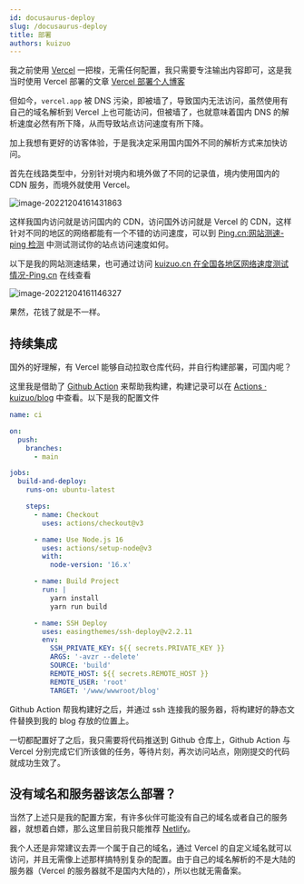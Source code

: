 ```yaml
---
id: docusaurus-deploy
slug: /docusaurus-deploy
title: 部署
authors: kuizuo
---
```


我之前使用 [Vercel](https://vercel.com) 一把梭，无需任何配置，我只需要专注输出内容即可，这是我当时使用 Vercel 部署的文章 [Vercel 部署个人博客](/blog/vercel-deploy-blog)

但如今，`vercel.app` 被 DNS 污染，即被墙了，导致国内无法访问，虽然使用有自己的域名解析到 Vercel 上也可能访问，但被墙了，也就意味着国内 DNS 的解析速度必然有所下降，从而导致站点访问速度有所下降。

加上我想有更好的访客体验，于是我决定采用国内国外不同的解析方式来加快访问。

首先在线路类型中，分别针对境内和境外做了不同的记录值，境内使用国内的 CDN 服务，而境外就使用 Vercel。

![image-20221204161431863](https://img.kuizuo.cn/image-20221204161431863.png)

这样我国内访问就是访问国内的 CDN，访问国外访问就是 Vercel 的 CDN，这样针对不同的地区的网络都能有一个不错的访问速度，可以到 [Ping.cn:网站测速-ping 检测](https://www.ping.cn/) 中测试测试你的站点访问速度如何。

以下是我的网站测速结果，也可通过访问 [kuizuo.cn 在全国各地区网络速度测试情况-Ping.cn](https://www.ping.cn/http/kuizuo.cn) 在线查看

![image-20221204161146327](https://img.kuizuo.cn/image-20221204161146327.png)

果然，花钱了就是不一样。

## 持续集成

国外的好理解，有 Vercel 能够自动拉取仓库代码，并自行构建部署，可国内呢？

这里我是借助了 [Github Action](https://github.com/marketplace) 来帮助我构建，构建记录可以在 [Actions · kuizuo/blog](https://github.com/kuizuo/blog/actions) 中查看。以下是我的配置文件

```yaml title='.github/workflows/ci.yml'
name: ci

on:
  push:
    branches:
      - main

jobs:
  build-and-deploy:
    runs-on: ubuntu-latest

    steps:
      - name: Checkout
        uses: actions/checkout@v3

      - name: Use Node.js 16
        uses: actions/setup-node@v3
        with:
          node-version: '16.x'

      - name: Build Project
        run: |
          yarn install
          yarn run build

      - name: SSH Deploy
        uses: easingthemes/ssh-deploy@v2.2.11
        env:
          SSH_PRIVATE_KEY: ${{ secrets.PRIVATE_KEY }}
          ARGS: '-avzr --delete'
          SOURCE: 'build'
          REMOTE_HOST: ${{ secrets.REMOTE_HOST }}
          REMOTE_USER: 'root'
          TARGET: '/www/wwwroot/blog'
```

Github Action 帮我构建好之后，并通过 ssh 连接我的服务器，将构建好的静态文件替换到我的 blog 存放的位置上。

一切都配置好了之后，我只需要将代码推送到 Github 仓库上，Github Action 与 Vercel 分别完成它们所该做的任务，等待片刻，再次访问站点，刚刚提交的代码就成功生效了。

## 没有域名和服务器该怎么部署？

当然了上述只是我的配置方案，有许多伙伴可能没有自己的域名或者自己的服务器，就想着白嫖，那么这里目前我只能推荐 [Netlify](https://www.netlify.com/)。

我个人还是非常建议去弄一个属于自己的域名，通过 Vercel 的自定义域名就可以访问，并且无需像上述那样搞特别复杂的配置。由于自己的域名解析的不是大陆的服务器（Vercel 的服务器就不是国内大陆的），所以也就无需备案。
